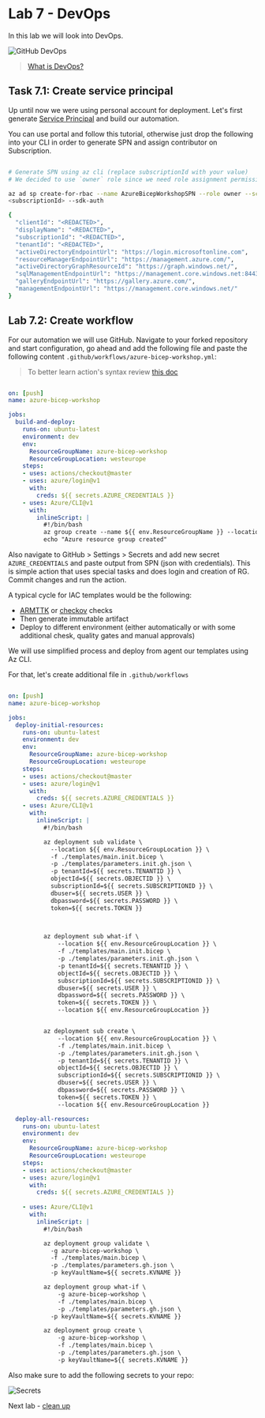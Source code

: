 # Lab 7 - DevOps

In this lab we will look into DevOps.

![GitHub DevOps](../.attachments/7-lifecycle.png)

> [What is DevOps?](https://resources.github.com/devops/)

## Task 7.1: Create service principal

Up until now we were using personal account for deployment. Let's first generate [Service Principal](https://learn.microsoft.com/azure/active-directory/develop/app-objects-and-service-principals?wt.mc_id=MVP_387222#service-principal-object) and build our automation.

You can use portal and follow this tutorial, otherwise just drop the following into your CLI in order to generate SPN and assign contributor on Subscription.

```bash

# Generate SPN using az cli (replace subscriptionId with your value)
# We decided to use `owner` role since we need role assignment permissions for managed identity

az ad sp create-for-rbac --name AzureBicepWorkshopSPN --role owner --scopes /subscriptions/
<subscriptionId> --sdk-auth

{
  "clientId": "<REDACTED>",
  "displayName": "<REDACTED>",
  "subscriptionId": "<REDACTED>",
  "tenantId": "<REDACTED>",
  "activeDirectoryEndpointUrl": "https://login.microsoftonline.com",
  "resourceManagerEndpointUrl": "https://management.azure.com/",
  "activeDirectoryGraphResourceId": "https://graph.windows.net/",
  "sqlManagementEndpointUrl": "https://management.core.windows.net:8443/",
  "galleryEndpointUrl": "https://gallery.azure.com/",
  "managementEndpointUrl": "https://management.core.windows.net/"
}

```

## Lab 7.2: Create workflow

For our automation we will use GitHub. Navigate to your forked repository and start configuration, go ahead and add the following file and paste the following content `.github/workflows/azure-bicep-workshop.yml`:

> To better learn action's syntax review [this doc](https://docs.github.com/en/actions/learn-github-actions/understanding-github-actions)

```yaml

on: [push]
name: azure-bicep-workshop

jobs:
  build-and-deploy:
    runs-on: ubuntu-latest
    environment: dev
    env:
      ResourceGroupName: azure-bicep-workshop
      ResourceGroupLocation: westeurope
    steps:
    - uses: actions/checkout@master
    - uses: azure/login@v1
      with:
        creds: ${{ secrets.AZURE_CREDENTIALS }}
    - uses: Azure/CLI@v1
      with:
        inlineScript: |
          #!/bin/bash
          az group create --name ${{ env.ResourceGroupName }} --location ${{ env.ResourceGroupLocation }}
          echo "Azure resource group created"

```

Also navigate to GitHub > Settings > Secrets and add new secret `AZURE_CREDENTIALS` and paste output from SPN (json with credentials). This is simple action that uses special tasks and does login and creation of RG. Commit changes and run the action.

A typical cycle for IAC templates would be the following:

- [ARMTTK](https://learn.microsoft.com/azure/azure-resource-manager/templates/test-toolkit?wt.mc_id=MVP_387222) or [checkov](https://www.checkov.io/) checks
- Then generate immutable artifact
- Deploy to different environment (either automatically or with some additional chesk, quality gates and manual approvals)

We will use simplified process and deploy from agent our templates using Az CLI.

For that, let's create additional file in `.github/workflows`

```yaml

on: [push]
name: azure-bicep-workshop

jobs:
  deploy-initial-resources:
    runs-on: ubuntu-latest
    environment: dev
    env:
      ResourceGroupName: azure-bicep-workshop
      ResourceGroupLocation: westeurope
    steps:
    - uses: actions/checkout@master
    - uses: azure/login@v1
      with:
        creds: ${{ secrets.AZURE_CREDENTIALS }}
    - uses: Azure/CLI@v1
      with:
        inlineScript: |
          #!/bin/bash

          az deployment sub validate \
            --location ${{ env.ResourceGroupLocation }} \
            -f ./templates/main.init.bicep \
            -p ./templates/parameters.init.gh.json \
            -p tenantId=${{ secrets.TENANTID }} \
            objectId=${{ secrets.OBJECTID }} \
            subscriptionId=${{ secrets.SUBSCRIPTIONID }} \
            dbuser=${{ secrets.USER }} \
            dbpassword=${{ secrets.PASSWORD }} \
            token=${{ secrets.TOKEN }}

            

          az deployment sub what-if \
              --location ${{ env.ResourceGroupLocation }} \
              -f ./templates/main.init.bicep \
              -p ./templates/parameters.init.gh.json \
              -p tenantId=${{ secrets.TENANTID }} \
              objectId=${{ secrets.OBJECTID }} \
              subscriptionId=${{ secrets.SUBSCRIPTIONID }} \
              dbuser=${{ secrets.USER }} \
              dbpassword=${{ secrets.PASSWORD }} \
              token=${{ secrets.TOKEN }} \
              --location ${{ env.ResourceGroupLocation }}


          az deployment sub create \
              --location ${{ env.ResourceGroupLocation }} \
              -f ./templates/main.init.bicep \
              -p ./templates/parameters.init.gh.json \
              -p tenantId=${{ secrets.TENANTID }} \
              objectId=${{ secrets.OBJECTID }} \
              subscriptionId=${{ secrets.SUBSCRIPTIONID }} \
              dbuser=${{ secrets.USER }} \
              dbpassword=${{ secrets.PASSWORD }} \
              token=${{ secrets.TOKEN }} \
              --location ${{ env.ResourceGroupLocation }}

  deploy-all-resources:
    runs-on: ubuntu-latest
    environment: dev
    env:
      ResourceGroupName: azure-bicep-workshop
      ResourceGroupLocation: westeurope
    steps:
    - uses: actions/checkout@master
    - uses: azure/login@v1
      with:
        creds: ${{ secrets.AZURE_CREDENTIALS }}
                    
    - uses: Azure/CLI@v1
      with:
        inlineScript: |
          #!/bin/bash

          az deployment group validate \
            -g azure-bicep-workshop \
            -f ./templates/main.bicep \
            -p ./templates/parameters.gh.json \
            -p keyVaultName=${{ secrets.KVNAME }}

          az deployment group what-if \
              -g azure-bicep-workshop \
              -f ./templates/main.bicep \
              -p ./templates/parameters.gh.json \
            -p keyVaultName=${{ secrets.KVNAME }}

          az deployment group create \
              -g azure-bicep-workshop \
              -f ./templates/main.bicep \
              -p ./templates/parameters.gh.json \
              -p keyVaultName=${{ secrets.KVNAME }}

```

Also make sure to add the following secrets to your repo:

![Secrets](../.attachments/7-secrets.png)

Next lab - [clean up](8-Clean-up.md)

